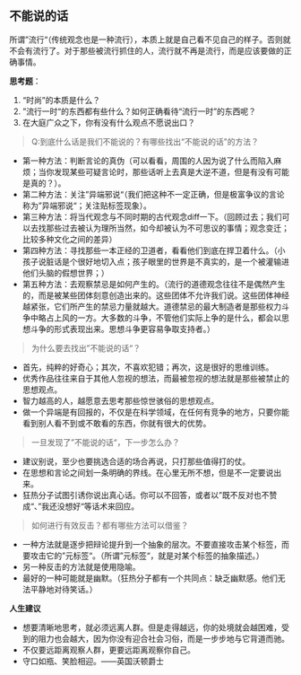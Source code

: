 ## 不能说的话 ##

所谓”流行“（传统观念也是一种流行），本质上就是自己看不见自己的样子。否则就不会有流行了。对于那些被流行抓住的人，流行就不再是流行，而是应该要做的正确事情。

**思考题**：
1. “时尚”的本质是什么？
2. ”流行一时“的东西都有些什么？如何正确看待“流行一时”的东西呢？
3. 在大庭广众之下，你有没有什么观点不愿说出口？

> Q:到底什么话是我们不能说的？有哪些找出“不能说的话"的方法？

- 第一种方法：判断言论的真伪（可以看看，周围的人因为说了什么而陷入麻烦；当你发现某些可疑言论时，那些话听上去真是大逆不道，但是有没有可能是真的？）。
- 第二种方法：关注”异端邪说“（我们把这种不一定正确，但是极富争议的言论称为”异端邪说“；关注贴标签现象）。
- 第三种方法：将当代观念与不同时期的古代观念diff一下。（回顾过去；我们可以去找那些过去被认为理所当然，如今却被认为不可思议的事情；观念变迁；比较多种文化之间的差异）
- 第四种方法：寻找那些一本正经的卫道者，看看他们到底在捍卫着什么。（小孩子说脏话是个很好地切入点；孩子眼里的世界是不真实的，是一个被灌输进他们头脑的假想世界；）
- 第五种方法：去观察禁忌是如何产生的。（流行的道德观念往往不是偶然产生的，而是被某些团体刻意创造出来的。这些团体不允许我们说。这些团体神经越紧张，它们所产生的禁忌力量就越大。道德禁忌的最大制造者是那些权力斗争中略占上风的一方。大多数的斗争，不管他们实际上争的是什么，都会以思想斗争的形式表现出来。思想斗争更容易争取支持者。）

> 为什么要去找出”不能说的话“？

- 首先，纯粹的好奇心；其次，不喜欢犯错；再次，这是很好的思维训练。
- 优秀作品往往来自于其他人忽视的想法，而最被忽视的想法就是那些被禁止的思想观点。
- 智力越高的人，越愿意去思考那些惊世骇俗的思想观点。
- 做一个异端是有回报的，不仅是在科学领域，在任何有竞争的地方，只要你能看到别人看不到或不敢看的东西，你就有很大的优势。

> 一旦发现了”不能说的话“，下一步怎么办？

- 建议别说，至少也要挑选合适的场合再说，只打那些值得打的仗。
- 在思想和言论之间划一条明确的界线。在心里无所不想，但是不一定要说出来。
- 狂热分子试图引诱你说出真心话。你可以不回答，或者以”既不反对也不赞成“、”我还没想好“等话术来回应。

> 如何进行有效反击？都有哪些方法可以借鉴？

- 一种方法就是逐步把辩论提升到一个抽象的层次。不要直接攻击某个标签，而要攻击它的”元标签“。（所谓”元标签“，就是对某个标签的抽象描述。）
- 另一种反击的方法就是使用隐喻。
- 最好的一种可能就是幽默。（狂热分子都有一个共同点：缺乏幽默感。他们无法平静地对待笑话。）

**人生建议**

- 想要清晰地思考，就必须远离人群。但是走得越远，你的处境就会越困难，受到的阻力也会越大，因为你没有迎合社会习俗，而是一步步地与它背道而驰。
- 不仅要远距离观察人群，更要远距离观察你自己。
- 守口如瓶、笑脸相迎。——英国沃顿爵士



